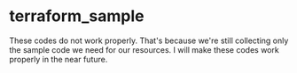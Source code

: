 # terraform_sample

These codes do not work properly. That's because we're still collecting only the sample code we need for our resources.
I will make these codes work properly in the near future. 